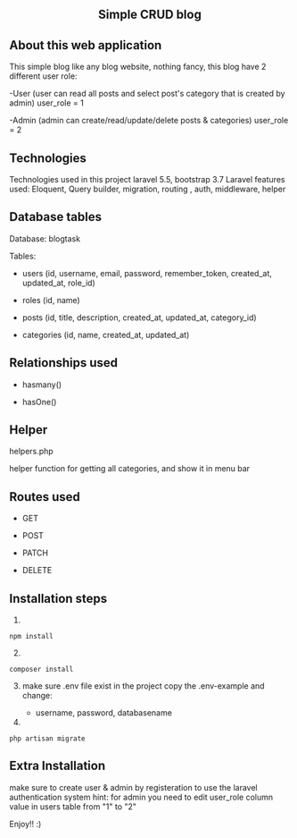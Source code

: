<h2 align="center">Simple CRUD blog</h2>

## About this web application

This simple blog like any blog website, nothing fancy, this blog have 2 different user role:

-User (user can read all posts and select post's category that is created by admin) user_role = 1

-Admin (admin can create/read/update/delete posts & categories) user_role = 2 

## Technologies

Technologies used in this project laravel 5.5, bootstrap 3.7
Laravel features used: Eloquent, Query builder, migration, routing , auth,  middleware, helper

## Database tables

Database: blogtask

Tables:

- users (id, username, email, password, remember_token, created_at, updated_at, role_id)

- roles (id, name)

- posts (id, title, description, created_at, updated_at, category_id)

- categories (id, name, created_at, updated_at)

## Relationships used

- hasmany()

- hasOne()


## Helper

helpers.php

helper function for getting all categories, and show it in menu bar

## Routes used

- GET

- POST

- PATCH

- DELETE 

## Installation steps

1) 
```
npm install
  ```

2) 
```
composer install
```

3) make sure .env file exist in the project 
   copy the .env-example and change:
   - username, password, databasename

4) 
```
php artisan migrate
```

## Extra Installation

make sure to create user & admin by registeration to use the laravel authentication system
hint: for admin you need to edit user_role column value in users table from "1" to "2"

Enjoy!! :)
